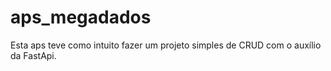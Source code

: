 # aps_megadados

Esta aps teve como intuito fazer um projeto simples de CRUD com o auxílio da FastApi. 
